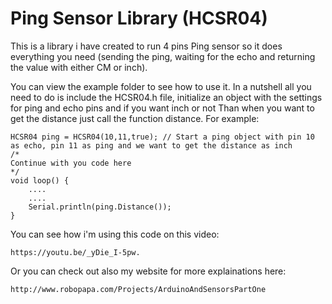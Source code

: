 # Ping Sensor Library (HCSR04)
This is a library i have created to run 4 pins Ping sensor so it does everything you need (sending the ping, waiting for the echo and returning the value with either CM or inch).

You can view the example folder to see how to use it.
In a nutshell all you need to do is include the HCSR04.h file, initialize an object with the settings for ping and echo pins and if you want inch or not
Than when you want to get the distance just call the function distance.
For example:
```
HCSR04 ping = HCSR04(10,11,true); // Start a ping object with pin 10 as echo, pin 11 as ping and we want to get the distance as inch
/*
Continue with you code here
*/
void loop() {
    ....
    ....
    Serial.println(ping.Distance());
}
```
You can see how i'm using this code on this video:
```
https://youtu.be/_yDie_I-5pw.
```

Or you can check out also my website for more explainations here:

```
http://www.robopapa.com/Projects/ArduinoAndSensorsPartOne
```